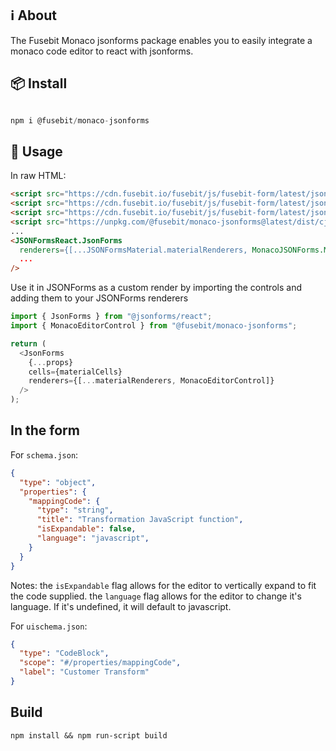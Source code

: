 ## ℹ︎ About

The Fusebit Monaco jsonforms package enables you to easily integrate a monaco code editor to react with jsonforms.

## 📦 Install

```javascript

npm i @fusebit/monaco-jsonforms

```

## 🔨 Usage

In raw HTML:
```html
<script src="https://cdn.fusebit.io/fusebit/js/fusebit-form/latest/jsonforms-core.js"></script>
<script src="https://cdn.fusebit.io/fusebit/js/fusebit-form/latest/jsonforms-react.js"></script>
<script src="https://cdn.fusebit.io/fusebit/js/fusebit-form/latest/jsonforms-material.js"></script>
<script src="https://unpkg.com/@fusebit/monaco-jsonforms@latest/dist/cjs/index.js"></script>
...
<JSONFormsReact.JsonForms
  renderers={[...JSONFormsMaterial.materialRenderers, MonacoJSONForms.MonacoEditorControl]}
  ...
/> 
```

Use it in JSONForms as a custom render by importing the controls and adding them to your JSONForms renderers

```javascript
import { JsonForms } from "@jsonforms/react";
import { MonacoEditorControl } from "@fusebit/monaco-jsonforms";

return (
  <JsonForms
    {...props}
    cells={materialCells}
    renderers={[...materialRenderers, MonacoEditorControl]}
  />
);
```

## In the form

For `schema.json`:
```json
{
  "type": "object",
  "properties": {
    "mappingCode": {
      "type": "string",
      "title": "Transformation JavaScript function",
      "isExpandable": false,
      "language": "javascript",
    }
  }
}
```

Notes: 
the `isExpandable` flag allows for the editor to vertically expand to fit the code supplied.
the `language` flag allows for the editor to change it's language. If it's undefined, it will default to javascript.


For `uischema.json`:
```json
{
  "type": "CodeBlock",
  "scope": "#/properties/mappingCode",
  "label": "Customer Transform"
}
```               

## Build

```shell
npm install && npm run-script build
```
